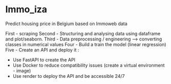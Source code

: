 # Immo_iza
Predict housing price in Belgium based on Immoweb data


First - scraping
Second - Structuring and analysing data using dataframe and plot/seaborn.
Third - Data preprocessing / engineering --> converting classes in numerical values
Four - Build a train the model (linear regression)
Five - Create an API and deploy it :
  - Use FastAPI to create the API
  - Use Docker to reduce compatibility issues (create a virtual environment - image)
  - Use render to deploy the API and be accessible 24/7 
